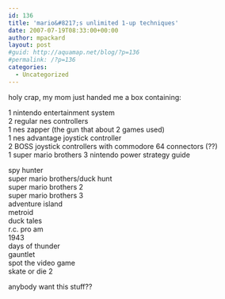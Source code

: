 ```yaml
---
id: 136
title: 'mario&#8217;s unlimited 1-up techniques'
date: 2007-07-19T08:33:00+00:00
author: mpackard
layout: post
#guid: http://aquamap.net/blog/?p=136
#permalink: /?p=136
categories:
  - Uncategorized
---
```

holy crap, my mom just handed me a box containing:

1 nintendo entertainment system  
2 regular nes controllers  
1 nes zapper (the gun that about 2 games used)  
1 nes advantage joystick controller  
2 BOSS joystick controllers with commodore 64 connectors (??)  
1 super mario brothers 3 nintendo power strategy guide

spy hunter  
super mario brothers/duck hunt  
super mario brothers 2  
super mario brothers 3  
adventure island  
metroid  
duck tales  
r.c. pro am  
1943  
days of thunder  
gauntlet  
spot the video game  
skate or die 2

anybody want this stuff??
